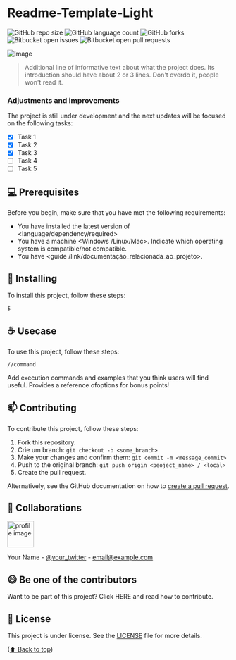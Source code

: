 <a name="readme-top"></a>

# Readme-Template-Light

![GitHub repo size](https://img.shields.io/github/repo-size/iuricode/README-template?style=for-the-badge)
![GitHub language count](https://img.shields.io/github/languages/count/iuricode/README-template?style=for-the-badge)
![GitHub forks](https://img.shields.io/github/forks/iuricode/README-template?style=for-the-badge)
![Bitbucket open issues](https://img.shields.io/bitbucket/issues/iuricode/README-template?style=for-the-badge)
![Bitbucket open pull requests](https://img.shields.io/bitbucket/pr-raw/iuricode/README-template?style=for-the-badge)

![image](https://user-images.githubusercontent.com/33682384/209968467-d775f977-b922-445c-bdae-36b50f235926.png)

> Additional line of informative text about what the project does. Its introduction should have about 2 or 3 lines. Don't overdo it, people won't read it.

### Adjustments and improvements

The project is still under development and the next updates will be focused on the following tasks:

- [x] Task 1
- [x] Task 2
- [x] Task 3
- [ ] Task 4
- [ ] Task 5

## 💻 Prerequisites

Before you begin, make sure that you have met the following requirements:
<!---These are just example requirements. Add, duplicate or remove as needed--->
*	You have installed the latest version of <language/dependency/required>
*	You have a machine <Windows /Linux/Mac>. Indicate which operating system is compatible/not compatible.
*	You have <guide /link/documentação_relacionada_ao_projeto>.


## 🚀 Installing 

To install this project, follow these steps:

```bash
$ 
```

## ☕ Usecase

To use this project, follow these steps:
```
//command
```

Add execution commands and examples that you think users will find useful. Provides a reference ofoptions for bonus points!

## 📫 Contributing

To contribute this project, follow these steps:

1.	Fork this repository.
2.	Crie um branch: `git checkout -b <some_branch>`
3.	Make your changes and confirm them: `git commit -m <message_commit>`
4.	Push to the original branch: `git push origin <peoject_name> / <local>`
5.	Create the pull request.

Alternatively, see the GitHub documentation on how to [create a pull request](https://help.github.com/en/github/collaborating-with-issues-and-pull-requests/creating-a-pull-request).



## 🤝 Collaborations

<a href="https://github.com/yuenci" target="_blank" >
  <img src="https://github.com/yuenci/Laptop-Repair-Services-Management-System/blob/master/image/avatar-innis.png" alt="profile image" width="60px">
</a>

Your Name - [@your_twitter](https://twitter.com/your_username) - email@example.com


## 😄 Be one of the contributors

Want to be part of this project? Click HERE and read how to contribute.

## 📝 License

This project is under license. See the [LICENSE](./LICENSE) file for more details.

<p >(<a href="#readme-top">⬆ Back to top</a>)</p>

